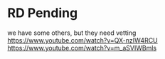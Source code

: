 # RD Pending


we have some others, but they need vetting
https://www.youtube.com/watch?v=QX-nzIW4RCU
https://www.youtube.com/watch?v=m_aSVIWBmls